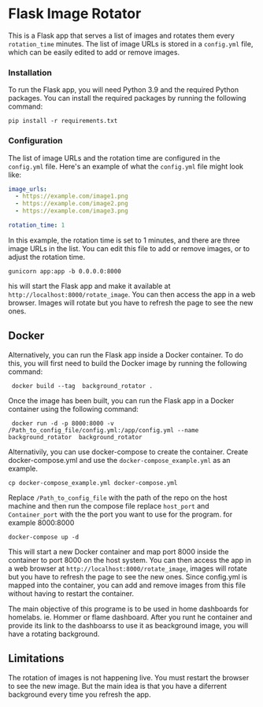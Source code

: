 
# Flask Image Rotator

This is a Flask app that serves a list of images and rotates them every `rotation_time` minutes. The list of image URLs is stored in a `config.yml` file, which can be easily edited to add or remove images.

### Installation

To run the Flask app, you will need Python 3.9 and the required Python packages. You can install the required packages by running the following command:

```shell
pip install -r requirements.txt
```

### Configuration

The list of image URLs and the rotation time are configured in the `config.yml` file. Here's an example of what the `config.yml` file might look like:

```yaml
image_urls:
  - https://example.com/image1.png
  - https://example.com/image2.png
  - https://example.com/image3.png

rotation_time: 1
```
In this example, the rotation time is set to 1 minutes, and there are three image URLs in the list. You can edit this file to add or remove images, or to adjust the rotation time.

```shell
gunicorn app:app -b 0.0.0.0:8000
```
his will start the Flask app and make it available at `http://localhost:8000/rotate_image`. You can then access the app in a web browser. Images will rotate but you have to refresh the page to see the new ones.

## Docker

Alternatively, you can run the Flask app inside a Docker container. To do this, you will first need to build the Docker image by running the following command:

```shell
 docker build --tag  background_rotator .
 ```

 Once the image has been built, you can run the Flask app in a Docker container using the following command:

```shell
 docker run -d -p 8000:8000 -v /Path_to_config_file/config.yml:/app/config.yml --name background_rotator  background_rotator
```

Alternativily, you can use docker-compose to create the container. Create docker-compose.yml and use the `docker-compose_example.yml` as an example.

```shell
cp docker-compose_example.yml docker-compose.yml
```

Replace `/Path_to_config_file` with the path of the repo on the host machine and then run the compose file
replace `host_port` and `Container_port` with the the port you want to use for the program. for example 8000:8000

```shell
docker-compose up -d
```

This will start a new Docker container and map port 8000 inside the container to port 8000 on the host system. You can then access the app in a web browser at `http://localhost:8000/rotate_image`, images will rotate but you have to refresh the page to see the new ones.
Since config.yml is mapped into the container, you can add and remove images from this file without having to restart the container.

The main objective of this programe is to be used in home dashboards for homelabs. ie. Hommer or flame dashboard.
After you runt he container and provide its link to the dashboarss to use it as beackground image, you will have a rotating background.

## Limitations

The rotation of images is not happening live. You must restart the browser to see the new image. But the main idea is that you have a diferrent background every time you refresh the app.